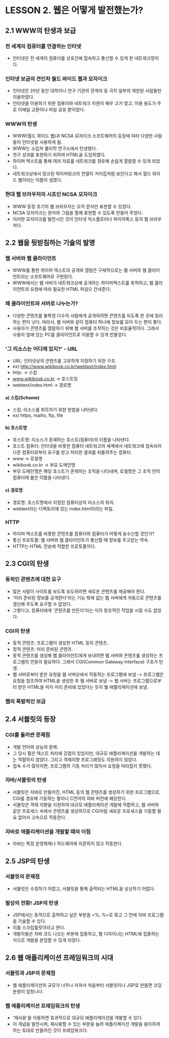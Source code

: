 # LESSON 2. 웹은 어떻게 발전했는가?
## 2.1 WWW의 탄생과 보급
### 전 세계의 컴퓨터를 연결하는 인터넷
- 인터넷은 전 세계의 컴퓨터를 상호간에 접속하고 통신할 수 있게 한 네트워크망이다.

### 인터넷 보급의 견인차 월드 와이드 웹과 모자이크
- 인터넷은 20년 동안 대학이나 연구 기관의 관계자 등 극히 일부의 제한된 사람들만 이용하였다.
- 인터넷을 이용하기 위한 컴퓨터와 네트워크 자원이 매우 고가 였고, 이용 용도가 주로 이메일 교환이나 파일 공유 뿐이었다.

### WWW의 탄생
- WWW(월드 와이드 웹)과 NCSA 모자이크 소프트웨어의 등장에 따라 다양한 사람들이 인터넷을 사용하게 됨.
- WWW는 소립자 물리학 연구소에서 탄생했다.
- 연구 성과를 표현하기 위하여 HTML을 도입하였다.
- 하이퍼 텍스트를 통해 여러 자료를 네트워크를 경유해 손쉽게 열람할 수 있게 되었다.
- 네트워크상에서 링크된 하이퍼링크의 연결이 거미집처럼 보인다고 해서 월드 와이드 웹이라는 이름이 생겼다.

### 현대 웹 브라우저의 시조인 NCSA 모자이크
- WWW 등장 초기의 웹 브라우저는 오직 문자만 표현할 수 있었다.
- NCSA 모자이크는 문자와 그림을 함께 표현할 수 있도록 만들어 주었다.
- 이러한 모자이크를 발전시킨 것이 인터넷 익스플로러나 파이어폭스 등의 웹 브라우저다.

## 2.2 웹을 뒷받침하는 기술의 발명
### 웹 서버와 웹 클라이언트
- WWW를 통한 하이퍼 텍스트의 공개와 열람은 구체적으로는 웹 서버와 웹 클라이언트라는 소프트웨어로 구현된다.
- WWW에서는 웹 서버가 네트워크상에 공개하는 하이퍼텍스트를 축적하고, 웹 클라이언트의 요청에 따라 필요한 HTML 파일으 건네준다.

### 왜 클라이언트와 서버로 나누는가?
- 다양한 콘텐츠를 불특정 다수의 사람에게 공개하려면 콘텐츠를 되도록 한 곳에 정리하는 편이 낫다. 따라서, 웹 서버와 같이 컴퓨터 하나에 정보를 모아 두는 편이 좋다.
- 사용자가 콘텐츠를 열람하기 위해 웹 서버를 조작하는 것은 비효율적이다. 그래서 사용자 앞에 있는 PC를 클라이언트로 이용할 수 있게 만들었다.

### '그 리소스는 어디에 있지?' - URL
- URL: 인터넷상의 콘텐츠를 고유하게 지정하기 위한 구조.
- ex) http://www.wikibook.co.kr/webtext/index.html
- http: -> 스킴
- www.wikibook.co.kr -> 호스트밍
- webtext/index.html -> 경로명

#### a) 스킴(Scheme)
- 스킴: 리소스를 취득하기 위한 방법을 나타낸다.
- ex) https, mailto, ftp, file

#### b) 호스트명
- 호스트명: 리소스가 존재하는 호스트(컴퓨터)의 이름을 나타낸다.
- 호스트 컴퓨터: 인터넷을 비롯한 컴퓨터 네트워크의 세계에서 네트워크에 접속되어 다른 컴퓨터로부터 요구를 받고 처리한 결과를 되돌려주는 컴퓨터.
- www -> 로컬명
- wikibook.co.kr -> 부모 도메인명
- 부모 도메인명은 해당 호스트가 존재하는 조직을 나타내며, 로컬명은 그 조직 안의 컴퓨터에 붙은 이름을 나타낸다.

#### c) 경로명
- 경로명: 호스트명에서 지정된 컴퓨터상의 리소스의 위치.
- webtext라는 디렉토리에 있는 index.html이라는 파일.

### HTTP
- 하이퍼 텍스트를 비롯한 콘텐츠를 컴퓨터와 컴퓨터가 어떻게 송수신할 것인가?
- 통신 프로토콜: 웹 서버와 웹 클라이언트가 통신할 때 정보를 주고받는 약속.
- HTTP는 HTML 전송에 적합한 프로토콜이다.

## 2.3 CGI의 탄생
### 동적인 콘텐츠에 대한 요구
- 많은 사람이 사이트를 보도록 유도하려면 새로운 콘텐츠를 제공해야 한다.
- '미리 준비된 정보를 공개한다'라는 기능 밖에 없는 웹 서버에게 자동으로 콘텐츠를 갱신해 주도록 요구할 수 없었다.
- 그렇다고, 컴퓨터에게 '콘텐츠를 만든다'라는 식의 창조적인 작업을 시킬 수도 없었다.

### CGI의 탄생
- 동적 콘텐츠: 프로그램이 생성한 HTML 등의 콘텐츠.
- 정적 콘텐츠: 미리 준비된 콘텐츠.
- 동적 콘텐츠를 생성해 웹 클라이언트에게 보내려면 웹 서버와 콘텐츠를 생성하는 프로그램의 연동이 필요하다. 그래서 CGI(Common Gateway Interface) 구조가 탄생.
- 웹 서버로부터 받은 요청을 웹 서버상에서 작동하는 프로그램에 보냄 -> 프로그램은 요청을 참조하여 HTML을 생성한 후 웹 서버로 보냄 -> 웹 서버는 프로그램으로부터 받은 HTML을 마치 미리 준비돼 있었다는 듯이 웹 애플리케이션에 보냄.

### 웹의 폭발적인 보급

## 2.4 서블릿의 등장
### CGI를 둘러싼 문제점
- 개발 언어와 성능의 문제.
- 그 당시 펄은 텍스트 처리에 강점이 있었지만, 대규모 애플리케이션을 개발하는 데는 적합하지 않았다. 그리고 객체지향 프로그래밍도 지원하지 않았다.
- 접속 수가 많아지면, 프로그램의 기동 처리가 많아서 요청을 따라잡지 못했다.

### 자바/서블릿의 탄생
- 서블릿은 자바로 만들어진, HTML 등의 웹 콘텐츠를 생성하기 위한 프로그램으로, CGI를 경유해 기동하는 펄이나 C언어의 자바 버전에 해당한다.
- 서블릿은 객체 지향을 지원하여 대규모 애플리케이션 개발에 적합하고, 웹 서버와 같은 프로세스 속에서 콘텐츠를 생성하므로 CGI처럼 새로운 프로세스를 기동할 필요 없어서 고속으로 작동한다.

### 자바로 애플리케이션을 개발할 때의 이점
- 자바는 특정 운영체제나 하드웨어에 의존하지 않고 작동한다.

## 2.5 JSP의 탄생
### 서블릿의 문제점
- 서블릿은 수정하기 어렵고, 서블릿을 통해 출력되는 HTML을 상상하기 어렵다.

### 발상의 전환! JSP의 탄생
- JSP에서는 동적으로 출력하고 싶은 부분을 <%, %>로 묶고 그 안에 자바 프로그램을 기술할 수 있다.
- 이를 스크립틀릿이라고 한다.
- 개발자들은 자바 코드 나오는 부분에 집중하고, 웹 디자이너는 HTML에 집중하는 식으로 개발을 분업할 수 있게 되었다.

## 2.6 웹 애플리케이션 프레임워크의 시대
### 서블릿과 JSP의 문제점
- 웹 애플리케이션의 규모가 너무나 커져서 처음부터 서블릿이나 JSP로 만들면 코딩 분량이 엄청나다.

### 웹 애플리케이션 프레임워크의 탄생
- '재사용'을 이용하면 효과적으로 대규모 애플리케이션을 개발할 수 있다.
- 이 개념을 발전시켜, 재사용할 수 있는 부분을 늘려 애플리케이션 개발을 용이하게 하는 토대로 만들어진 것이 프레임워크다.
